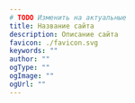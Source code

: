 ```yaml
---
# TODO Изменить на актуальные
title: Название сайта
description: Описание сайта
favicon: ./favicon.svg
keywords: ""
author: ""
ogType: ""
ogImage: ""
ogUrl: ""
---
```

